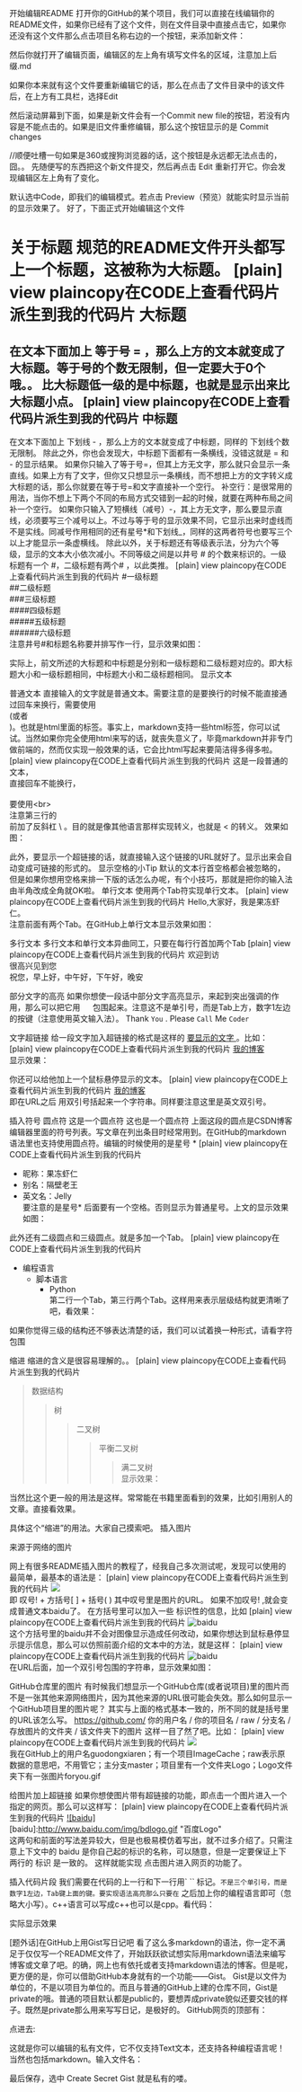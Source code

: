 开始编辑README
打开你的GitHub的某个项目，我们可以直接在线编辑你的README文件，如果你已经有了这个文件，则在文件目录中直接点击它，如果你还没有这个文件那么点击项目名称右边的一个按钮，来添加新文件：

然后你就打开了编辑页面，编辑区的左上角有填写文件名的区域，注意加上后缀.md

如果你本来就有这个文件要重新编辑它的话，那么在点击了文件目录中的该文件后，在上方有工具栏，选择Edit

然后滚动屏幕到下面，如果是新文件会有一个Commit new file的按钮，若没有内容是不能点击的。如果是旧文件重修编辑，那么这个按钮显示的是 Commit changes

//顺便吐槽一句如果是360或搜狗浏览器的话，这个按钮是永远都无法点击的，囧。。
先随便写的东西把这个新文件提交，然后再点击 Edit 重新打开它。你会发现编辑区左上角有了变化。

默认选中Code，即我们的编辑模式。若点击 Preview（预览）就能实时显示当前的显示效果了。
好了，下面正式开始编辑这个文件

关于标题
规范的README文件开头都写上一个标题，这被称为大标题。
[plain] view plaincopy在CODE上查看代码片派生到我的代码片 
大标题  
====  
在文本下面加上 等于号 = ，那么上方的文本就变成了大标题。等于号的个数无限制，但一定要大于0个哦。。
比大标题低一级的是中标题，也就是显示出来比大标题小点。
[plain] view plaincopy在CODE上查看代码片派生到我的代码片 
中标题  
-------  
在文本下面加上 下划线 - ，那么上方的文本就变成了中标题，同样的 下划线个数无限制。
除此之外，你也会发现大，中标题下面都有一条横线，没错这就是 = 和 - 的显示结果。
如果你只输入了等于号=，但其上方无文字，那么就只会显示一条直线。如果上方有了文字，但你又只想显示一条横线，而不想把上方的文字转义成大标题的话，那么你就要在等于号=和文字直接补一个空行。
补空行：是很常用的用法，当你不想上下两个不同的布局方式交错到一起的时候，就要在两种布局之间补一个空行。
如果你只输入了短横线（减号）-，其上方无文字，那么要显示直线，必须要写三个减号以上。不过与等于号的显示效果不同，它显示出来时虚线而不是实线。同减号作用相同的还有星号*和下划线_，同样的这两者符号也要写三个以上才能显示一条虚横线。
除此以外，关于标题还有等级表示法，分为六个等级，显示的文本大小依次减小。不同等级之间是以井号  #  的个数来标识的。一级标题有一个 #，二级标题有两个# ，以此类推。
[plain] view plaincopy在CODE上查看代码片派生到我的代码片 
#一级标题  
##二级标题  
###三级标题  
####四级标题  
#####五级标题  
######六级标题  
注意井号#和标题名称要并排写作一行，显示效果如图：

实际上，前文所述的大标题和中标题是分别和一级标题和二级标题对应的。即大标题大小和一级标题相同，中标题大小和二级标题相同。
显示文本

普通文本
直接输入的文字就是普通文本。需要注意的是要换行的时候不能直接通过回车来换行，需要使用<br>(或者<br/>)。也就是html里面的标签。事实上，markdown支持一些html标签，你可以试试。当然如果你完全使用html来写的话，就丧失意义了，毕竟markdown并非专门做前端的，然而仅实现一般效果的话，它会比html写起来要简洁得多得多啦。
[plain] view plaincopy在CODE上查看代码片派生到我的代码片 
这是一段普通的文本，  
直接回车不能换行，<br>  
要使用\<br>  
注意第三行的<br>前加了反斜杠 \ 。目的就是像其他语言那样实现转义，也就是 <  的转义。
效果如图：

此外，要显示一个超链接的话，就直接输入这个链接的URL就好了。显示出来会自动变成可链接的形式的。
显示空格的小Tip
默认的文本行首空格都会被忽略的，但是如果你想用空格来排一下版的话怎么办呢，有个小技巧，那就是把你的输入法由半角改成全角就OK啦。
单行文本
使用两个Tab符实现单行文本。
[plain] view plaincopy在CODE上查看代码片派生到我的代码片 
Hello,大家好，我是果冻虾仁。  
注意前面有两个Tab。在GitHub上单行文本显示效果如图：

多行文本
多行文本和单行文本异曲同工，只要在每行行首加两个Tab
[plain] view plaincopy在CODE上查看代码片派生到我的代码片 
欢迎到访  
很高兴见到您  
祝您，早上好，中午好，下午好，晚安  


部分文字的高亮
如果你想使一段话中部分文字高亮显示，来起到突出强调的作用，那么可以把它用 `  ` 包围起来。注意这不是单引号，而是Tab上方，数字1左边的按键（注意使用英文输入法）。
Thank `You` . Please `Call` Me `Coder`

文字超链接
给一段文字加入超链接的格式是这样的 [ 要显示的文字 ]( 链接的地址 )。比如：
[plain] view plaincopy在CODE上查看代码片派生到我的代码片 
[我的博客](http://blog.csdn.net/guodongxiaren)  
显示效果：

你还可以给他加上一个鼠标悬停显示的文本。
[plain] view plaincopy在CODE上查看代码片派生到我的代码片 
[我的博客](http://blog.csdn.net/guodongxiaren "悬停显示")  
即在URL之后 用双引号括起来一个字符串。同样要注意这里是英文双引号。

插入符号
圆点符
这是一个圆点符
这也是一个圆点符
上面这段的圆点是CSDN博客编辑器里面的符号列表。写文章在列出条目时经常用到。在GitHub的markdown语法里也支持使用圆点符。编辑的时候使用的是星号 *
[plain] view plaincopy在CODE上查看代码片派生到我的代码片 
* 昵称：果冻虾仁  
* 别名：隔壁老王  
* 英文名：Jelly  
要注意的是星号* 后面要有一个空格。否则显示为普通星号。上文的显示效果如图：

此外还有二级圆点和三级圆点。就是多加一个Tab。
[plain] view plaincopy在CODE上查看代码片派生到我的代码片 
* 编程语言  
    * 脚本语言  
        * Python  
第二行一个Tab，第三行两个Tab。这样用来表示层级结构就更清晰了吧，看效果：

如果你觉得三级的结构还不够表达清楚的话，我们可以试着换一种形式，请看字符包围

缩进
缩进的含义是很容易理解的。。
[plain] view plaincopy在CODE上查看代码片派生到我的代码片 
>数据结构  
>>树  
>>>二叉树  
>>>>平衡二叉树  
>>>>>满二叉树  
显示效果：

当然比这个更一般的用法是这样。常常能在书籍里面看到的效果，比如引用别人的文章。直接看效果。


具体这个“缩进”的用法。大家自己摸索吧。
插入图片

来源于网络的图片

网上有很多README插入图片的教程了，经我自己多次测试呢，发现可以使用的最简单，最基本的语法是：
[plain] view plaincopy在CODE上查看代码片派生到我的代码片 
![](http://www.baidu.com/img/bdlogo.gif)  
即 叹号! + 方括号[ ] + 括号( ) 其中叹号里是图片的URL。
如果不加叹号! ,就会变成普通文本baidu了。
在方括号里可以加入一些 标识性的信息，比如
[plain] view plaincopy在CODE上查看代码片派生到我的代码片 
![baidu](http://www.baidu.com/img/bdlogo.gif)  
这个方括号里的baidu并不会对图像显示造成任何改动，如果你想达到鼠标悬停显示提示信息，那么可以仿照前面介绍的文本中的方法，就是这样：
[plain] view plaincopy在CODE上查看代码片派生到我的代码片 
![baidu](http://www.baidu.com/img/bdlogo.gif "百度logo")  
在URL后面，加一个双引号包围的字符串，显示效果如图：


GitHub仓库里的图片
有时候我们想显示一个GitHub仓库(或者说项目)里的图片而不是一张其他来源网络图片，因为其他来源的URL很可能会失效。那么如何显示一个GitHub项目里的图片呢？
其实与上面的格式基本一致的，所不同的就是括号里的URL该怎么写。
    https://github.com/ 你的用户名 / 你的项目名 / raw / 分支名 / 存放图片的文件夹 / 该文件夹下的图片
这样一目了然了吧。比如：
[plain] view plaincopy在CODE上查看代码片派生到我的代码片 
![](https://github.com/guodongxiaren/ImageCache/raw/master/Logo/foryou.gif)  
我在GitHub上的用户名guodongxiaren；有一个项目ImageCache；raw表示原数据的意思吧，不用管它；主分支master；项目里有一个文件夹Logo；Logo文件夹下有一张图片foryou.gif

给图片加上超链接
如果你想使图片带有超链接的功能，即点击一个图片进入一个指定的网页。那么可以这样写：
[plain] view plaincopy在CODE上查看代码片派生到我的代码片 
[![baidu]](http://baidu.com)  
[baidu]:http://www.baidu.com/img/bdlogo.gif "百度Logo"  
这两句和前面的写法差异较大，但是也极易模仿着写出，就不过多介绍了。只需注意上下文中的 baidu 是你自己起的标识的名称，可以随意，但是一定要保证上下两行的 标识 是一致的。
这样就能实现 点击图片进入网页的功能了。

插入代码片段
我们需要在代码的上一行和下一行用` `` 标记。``` 不是三个单引号，而是数字1左边，Tab键上面的键。要实现语法高亮那么只要在 ``` 之后加上你的编程语言即可（忽略大小写）。c++语言可以写成c++也可以是cpp。看代码：

实际显示效果

[题外话]在GitHub上用Gist写日记吧
看了这么多markdown的语法，你一定不满足于仅仅写一个README文件了，开始跃跃欲试想实际用markdown语法来编写博客或文章了吧。的确，网上也有依托或者支持markdown语法的博客。但是呢，更方便的是，你可以借助GitHub本身就有的一个功能——Gist。
Gist是以文件为单位的，不是以项目为单位的。而且与普通的GitHub上建的仓库不同，Gist是private的哦。普通的项目默认都是public的，要想弄成private貌似还要交钱的样子。既然是private那么用来写写日记，是极好的。
GitHub网页的顶部有：

点进去:

这就是你可以编辑的私有文件，它不仅支持Text文本，还支持各种编程语言呢！当然也包括markdown。输入文件名：

最后保存，选中 Create Secret Gist 就是私有的喽。

